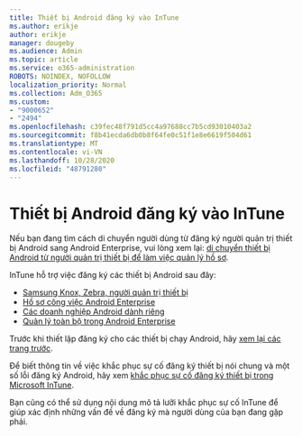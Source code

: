 ```yaml
---
title: Thiết bị Android đăng ký vào InTune
ms.author: erikje
author: erikje
manager: dougeby
ms.audience: Admin
ms.topic: article
ms.service: o365-administration
ROBOTS: NOINDEX, NOFOLLOW
localization_priority: Normal
ms.collection: Adm_O365
ms.custom:
- "9000652"
- "2494"
ms.openlocfilehash: c39fec48f791d5cc4a97688cc7b5cd93010403a2
ms.sourcegitcommit: f8b41ecda6db0b8f64fe0c51f1e8e6619f504d61
ms.translationtype: MT
ms.contentlocale: vi-VN
ms.lasthandoff: 10/28/2020
ms.locfileid: "48791280"
---
```

# <a name="enrolling-android-devices-into-intune"></a>Thiết bị Android đăng ký vào InTune

Nếu bạn đang tìm cách di chuyển người dùng từ đăng ký người quản trị thiết bị Android sang Android Enterprise, vui lòng xem lại: [di chuyển thiết bị Android từ người quản trị thiết bị để làm việc quản lý hồ sơ](https://docs.microsoft.com/mem/intune/enrollment/android-move-device-admin-work-profile).

InTune hỗ trợ việc đăng ký các thiết bị Android sau đây:  

- [Samsung Knox, Zebra, người quản trị thiết bị](https://docs.microsoft.com/mem/intune/enrollment/android-enroll-device-administrator)
- [Hồ sơ công việc Android Enterprise](https://docs.microsoft.com/mem/intune/enrollment/android-enterprise-overview)
- [Các doanh nghiệp Android dành riêng](https://docs.microsoft.com/mem/intune/enrollment/android-dedicated-devices-fully-managed-enroll)
- [Quản lý toàn bộ trong Android Enterprise](https://docs.microsoft.com/mem/intune/enrollment/android-fully-managed-enroll)

Trước khi thiết lập đăng ký cho các thiết bị chạy Android, hãy [xem lại các trang trước](https://docs.microsoft.com/intune/enrollment/android-enroll).  

Để biết thông tin về việc khắc phục sự cố đăng ký thiết bị nói chung và một số lỗi đăng ký Android, hãy xem [khắc phục sự cố đăng ký thiết bị trong Microsoft InTune](https://docs.microsoft.com/mem/intune/enrollment/troubleshoot-android-enrollment).

Bạn cũng có thể sử dụng nội dung mô tả lưỡi khắc phục sự cố InTune để giúp xác định những vấn đề về đăng ký mà người dùng của bạn đang gặp phải.
